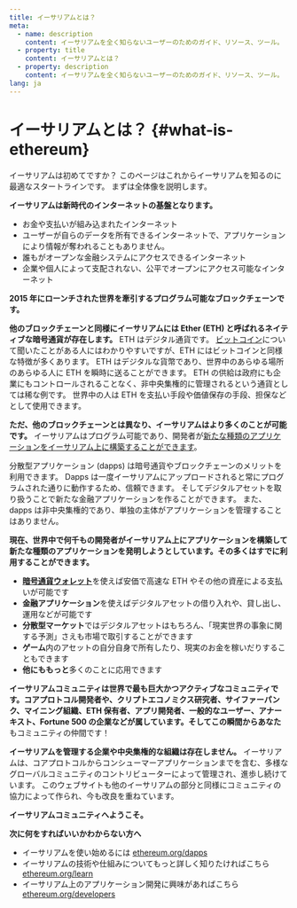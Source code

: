 ```yaml
---
title: イーサリアムとは？
meta:
  - name: description
    content: イーサリアムを全く知らないユーザーのためのガイド、リソース、ツール。
  - property: title
    content: イーサリアムとは？
  - property: description
    content: イーサリアムを全く知らないユーザーのためのガイド、リソース、ツール。
lang: ja
---
```


# イーサリアムとは？ {#what-is-ethereum}

イーサリアムは初めてですか？ このページはこれからイーサリアムを知るのに最適なスタートラインです。 まずは全体像を説明します。

**イーサリアムは新時代のインターネットの基盤となります。**

- お金や支払いが組み込まれたインターネット
- ユーザーが自らのデータを所有できるインターネットで、アプリケーションにより情報が奪われることもありません。
- 誰もがオープンな金融システムにアクセスできるインターネット
- 企業や個人によって支配されない、公平でオープンにアクセス可能なインターネット

**2015 年にローンチされた世界を牽引するプログラム可能なブロックチェーンです。**

**他のブロックチェーンと同様にイーサリアムには Ether (ETH) と呼ばれるネイティブな暗号通貨が存在します。** ETH はデジタル通貨です。 [ビットコイン](http://bitcoin.org/)について聞いたことがある人にはわかりやすいですが、ETH にはビットコインと同様な特徴が多くあります。 ETH はデジタルな貨幣であり、世界中のあらゆる場所のあらゆる人に ETH を瞬時に送ることができます。 ETH の供給は政府にも企業にもコントロールされることなく、非中央集権的に管理されるという通貨としては稀な例です。 世界中の人は ETH を支払い手段や価値保存の手段、担保などとして使用できます。

**ただ、他のブロックチェーンとは異なり、イーサリアムはより多くのことが可能です。** イーサリアムはプログラム可能であり、開発者が[新たな種類のアプリケーションをイーサリアム上に構築することができます](/dapps/)。

分散型アプリケーション (dapps) は暗号通貨やブロックチェーンのメリットを利用できます。 Dapps は一度イーサリアムにアップロードされると常にプログラムされた通りに動作するため、信頼できます。 そしてデジタルアセットを取り扱うことで新たな金融アプリケーションを作ることができます。 また、dapps は非中央集権的であり、単独の主体がアプリケーションを管理することはありません。

**現在、世界中で何千もの開発者がイーサリアム上にアプリケーションを構築して新たな種類のアプリケーションを発明しようとしています。その多くはすでに利用することができます。**

- [**暗号通貨ウォレット**](/wallets/)を使えば安価で高速な ETH やその他の資産による支払いが可能です
- **金融アプリケーション**を使えばデジタルアセットの借り入れや、貸し出し、運用などが可能です
- **分散型マーケット**ではデジタルアセットはもちろん、「現実世界の事象に関する予測」さえも市場で取引することができます
- **ゲーム**内のアセットの自分自身で所有したり、現実のお金を稼いだりすることもできます
- **他にももっと**多くのことに応用できます

**イーサリアムコミュニティは世界で最も巨大かつアクティブなコミュニティです。**コアプロトコル開発者や、クリプトエコノミクス研究者、サイファーパンク、マイニング組織、ETH 保有者、アプリ開発者、一般的なユーザー、アナーキスト、Fortune 500 の企業などが属しています。そしてこの瞬間から**あなた**もコミュニティの仲間です！

**イーサリアムを管理する企業や中央集権的な組織は存在しません。** イーサリアムは、コアプロトコルからコンシューマーアプリケーションまでを含む、多様なグローバルコミュニティのコントリビューターによって管理され、進歩し続けています。 このウェブサイトも他のイーサリアムの部分と同様にコミュニティの協力によって作られ、今も改良を重ねています。

**イーサリアムコミュニティへようこそ。**

**次に何をすればいいかわからない方へ**

- イーサリアムを使い始めるには [ethereum.org/dapps](/dapps/)
- イーサリアムの技術や仕組みについてもっと詳しく知りたければこちら [ethereum.org/learn](/learn/)
- イーサリアム上のアプリケーション開発に興味があればこちら [ethereum.org/developers](/developers/)
